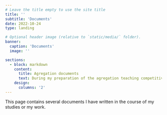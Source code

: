 ```yaml
---
# Leave the title empty to use the site title
title: ''
subtitle: 'Documents'
date: 2022-10-24
type: landing

# Optional header image (relative to `static/media/` folder).
banner:
  caption: 'Documents'
  image: ''

sections:
  - block: markdown
    content:
      title: Agregation documents
      text: During my preparation of the agregation teaching competitive exam, I have prepared lectures and proofs. Feel free to use them !
    design:
      columns: '2'
---
```

This page contains several documents I have written in the course of my studies or my work. 